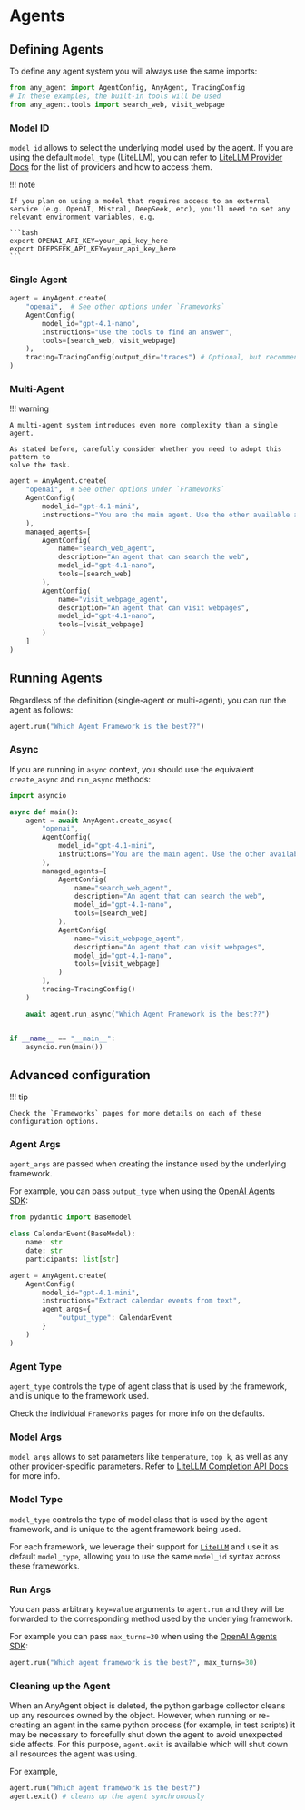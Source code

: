 # Agents

## Defining Agents

To define any agent system you will always use the same imports:

```python
from any_agent import AgentConfig, AnyAgent, TracingConfig
# In these examples, the built-in tools will be used
from any_agent.tools import search_web, visit_webpage
```


### Model ID

`model_id` allows to select the underlying model used by the agent.
If you are using the default `model_type` (LiteLLM), you can refer to [LiteLLM Provider Docs](https://docs.litellm.ai/docs/providers) for the list of providers and how to access them.

!!! note

    If you plan on using a model that requires access to an external service (e.g. OpenAI, Mistral, DeepSeek, etc), you'll need to set any relevant environment variables, e.g.

    ```bash
    export OPENAI_API_KEY=your_api_key_here
    export DEEPSEEK_API_KEY=your_api_key_here
    ```

### Single Agent

```python
agent = AnyAgent.create(
    "openai",  # See other options under `Frameworks`
    AgentConfig(
        model_id="gpt-4.1-nano",
        instructions="Use the tools to find an answer",
        tools=[search_web, visit_webpage]
    ),
    tracing=TracingConfig(output_dir="traces") # Optional, but recommended for saving and viewing traces
)
```

### Multi-Agent

!!! warning

    A multi-agent system introduces even more complexity than a single agent.

    As stated before, carefully consider whether you need to adopt this pattern to
    solve the task.

```python
agent = AnyAgent.create(
    "openai",  # See other options under `Frameworks`
    AgentConfig(
        model_id="gpt-4.1-mini",
        instructions="You are the main agent. Use the other available agents to find an answer",
    ),
    managed_agents=[
        AgentConfig(
            name="search_web_agent",
            description="An agent that can search the web",
            model_id="gpt-4.1-nano",
            tools=[search_web]
        ),
        AgentConfig(
            name="visit_webpage_agent",
            description="An agent that can visit webpages",
            model_id="gpt-4.1-nano",
            tools=[visit_webpage]
        )
    ]
)
```

## Running Agents

Regardless of the definition (single-agent or multi-agent), you can run the
agent as follows:

```python
agent.run("Which Agent Framework is the best??")
```

### Async

If you are running in `async` context, you should use the equivalent `create_async` and `run_async` methods:

```python
import asyncio

async def main():
    agent = await AnyAgent.create_async(
        "openai",
        AgentConfig(
            model_id="gpt-4.1-mini",
            instructions="You are the main agent. Use the other available agents to find an answer",
        ),
        managed_agents=[
            AgentConfig(
                name="search_web_agent",
                description="An agent that can search the web",
                model_id="gpt-4.1-nano",
                tools=[search_web]
            ),
            AgentConfig(
                name="visit_webpage_agent",
                description="An agent that can visit webpages",
                model_id="gpt-4.1-nano",
                tools=[visit_webpage]
            )
        ],
        tracing=TracingConfig()
    )

    await agent.run_async("Which Agent Framework is the best??")


if __name__ == "__main__":
    asyncio.run(main())

```

## Advanced configuration

!!! tip

    Check the `Frameworks` pages for more details on each of these
    configuration options.

### Agent Args

`agent_args` are passed when creating the instance used by the underlying framework.

For example, you can pass `output_type` when using the [OpenAI Agents SDK](https://github.com/openai/openai-agents-python):

```python
from pydantic import BaseModel

class CalendarEvent(BaseModel):
    name: str
    date: str
    participants: list[str]

agent = AnyAgent.create(
    AgentConfig(
        model_id="gpt-4.1-mini",
        instructions="Extract calendar events from text",
        agent_args={
            "output_type": CalendarEvent
        }
    )
)
```

### Agent Type

`agent_type` controls the type of agent class that is used by the framework, and is unique to the framework used.

Check the individual `Frameworks` pages for more info on the defaults.

### Model Args

`model_args` allows to set parameters like `temperature`, `top_k`, as well as any other provider-specific parameters.
Refer to [LiteLLM Completion API Docs](https://docs.litellm.ai/docs/text_completion) for more info.

### Model Type

`model_type` controls the type of model class that is used by the agent framework, and is unique to the agent framework being used.

For each framework, we leverage their support for [`LiteLLM`](https://github.com/BerriAI/litellm) and use it as default `model_type`, allowing you to use the same `model_id` syntax across these frameworks.

### Run Args

You can pass arbitrary `key=value` arguments to `agent.run` and they will be forwarded
to the corresponding method used by the underlying framework.

For example you can pass `max_turns=30` when using the [OpenAI Agents SDK](https://github.com/openai/openai-agents-python):

```python
agent.run("Which agent framework is the best?", max_turns=30)
```


### Cleaning up the Agent

When an AnyAgent object is deleted, the python garbage collector cleans up any resources owned by the object. However, when running or re-creating an agent in the same python process (for example, in test scripts) it may be necessary to forcefully shut down the agent to avoid unexpected side affects. For this purpose, `agent.exit` is available which will shut down all resources the agent was using.

For example,

```python
agent.run("Which agent framework is the best?")
agent.exit() # cleans up the agent synchronously
```
